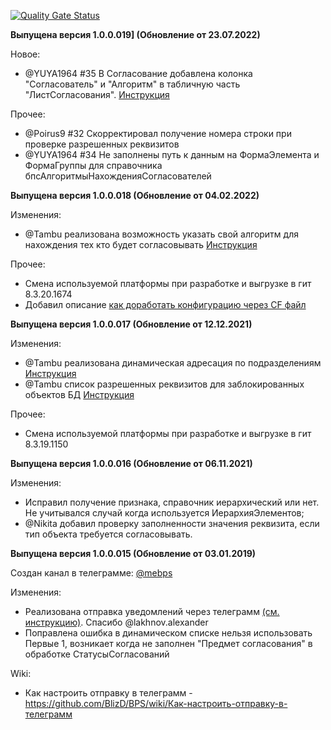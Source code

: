 [![Quality Gate Status](https://sonar.openbsl.ru/api/project_badges/measure?project=tasks&metric=alert_status)](https://sonar.openbsl.ru/dashboard?id=bps)

**Выпущена версия 1.0.0.019] (Обновление от 23.07.2022)**

Новое: 
* @YUYA1964 #35 В Согласование добавлена колонка "Согласователь" и "Алгоритм" в табличную часть "ЛистСогласования". [Инструкция](https://github.com/BlizD/BPS/wiki/Как-указать-свой-алгоритм-для-нахождения-тех-кто-будет-согласовывать)

Прочее: 
* @Poirus9 #32 Скорректировал получение номера строки при проверке разрешенных реквизитов
* @YUYA1964 #34 Не заполнены путь к данным на ФормаЭлемента и ФормаГруппы для справочника бпсАлгоритмыНахожденияСогласователей 

**Выпущена версия 1.0.0.018 (Обновление от 04.02.2022)**

Изменения: 
* @Tambu реализована возможность указать свой алгоритм для нахождения тех кто будет согласовывать [Инструкция](https://github.com/BlizD/BPS/wiki/Как-указать-свой-алгоритм-для-нахождения-тех-кто-будет-согласовывать)

Прочее:
* Смена используемой платформы при разработке и выгрузке в гит 8.3.20.1674
* Добавил описание [как доработать конфигурацию через CF файл](https://github.com/BlizD/BPS/issues/30)


**Выпущена версия 1.0.0.017 (Обновление от 12.12.2021)**

Изменения: 
* @Tambu реализована динамическая адресация по подразделениям [Инструкция](https://github.com/BlizD/BPS/wiki/Динамическая-адресация-по-подразделениям)
* @Tambu список разрешенных реквизитов для заблокированных объектов БД [Инструкция](https://github.com/BlizD/BPS/wiki/Список-разрешенных-реквизитов-для-заблокированных-объектов-БД) 

Прочее:
* Смена используемой платформы при разработке и выгрузке в гит 8.3.19.1150

**Выпущена версия 1.0.0.016 (Обновление от 06.11.2021)**

Изменения: 
* Исправил получение признака, справочник иерархический или нет. Не учитывался случай когда используется ИерархияЭлементов;
* @Nikita добавил проверку заполненности значения реквизита, если тип объекта требуется согласовывать.

**Выпущена версия 1.0.0.015 (Обновление от 03.01.2019)**

Создан канал в телеграмме: [@mebps](https://t.me/mebps)

Изменения: 

* Реализована отправка уведомлений через телеграмм [(см. инструкцию)](https://github.com/BlizD/BPS/wiki/Как-настроить-отправку-в-телеграмм). Спасибо @lakhnov.alexander
* Поправлена ошибка в динамическом списке нельзя использовать Первые 1, возникает когда не заполнен "Предмет согласования" в обработке СтатусыСогласований

Wiki:

* Как настроить отправку в телеграмм - https://github.com/BlizD/BPS/wiki/Как-настроить-отправку-в-телеграмм
